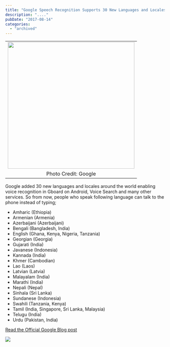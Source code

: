 ```yaml
---
title: "Google Speech Recognition Supports 30 New Languages and Locales"
description: "...."
pubDate: "2017-08-14"
categories: 
  - "archived"
---
```


<table align="center" cellpadding="0" cellspacing="0" style="margin-left: auto; margin-right: auto; text-align: center;"><tbody><tr><td style="text-align: center;"><a href="https://3.bp.blogspot.com/-vqWBoogGi8o/WZHLacPHmMI/AAAAAAAAEUk/G3KFhU39odEmwtoibLDneUKV95rWtPlkQCLcBGAs/s1600/speech_recognition%252520%2525281%252529.gif" style="margin-left: auto; margin-right: auto;"><img border="0" data-original-height="864" data-original-width="864" height="400" src="images/speech_recognition.gif" width="400"></a></td></tr><tr><td style="text-align: center;">Photo Credit: Google</td></tr></tbody></table>

Google added 30 new languages and locales around the world enabling voice recognition in Gboard on Android, Voice Search and many other services. So from now, people who speak following language can talk to the phone instead of typing;

- Amharic (Ethiopia)
- Armenian (Armenia)
- Azerbaijani (Azerbaijani)
- Bengali (Bangladesh, India)
- English (Ghana, Kenya, Nigeria, Tanzania)
- Georgian (Georgia)
- Gujarati (India)
- Javanese (Indonesia)
- Kannada (India)
- Khmer (Cambodian)
- Lao (Laos)
- Latvian (Latvia)
- Malayalam (India)
- Marathi (India)
- Nepali (Nepal)
- Sinhala (Sri Lanka)
- Sundanese (Indonesia)
- Swahili (Tanzania, Kenya)
- Tamil (India, Singapore, Sri Lanka, Malaysia)
- Telugu (India)
- Urdu (Pakistan, India)

  

[Read the Official Google Blog post](https://www.blog.google/products/search/type-less-talk-more/)

  

[![](/images/20841673_814333225391058_1974668284_o.png)](https://1.bp.blogspot.com/-WFoSgWKQiRI/WZHM8QY5iHI/AAAAAAAAEUw/U5RzBid7UC0Htyzmro3j22ZTx97z0xi1wCLcBGAs/s1600/20841673_814333225391058_1974668284_o.png)
